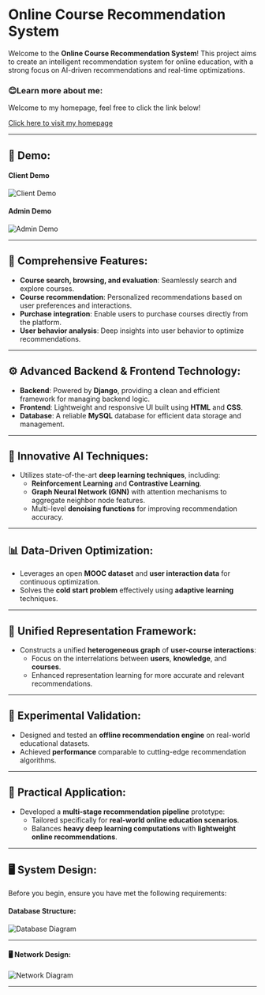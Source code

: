 # Online Course Recommendation System

Welcome to the **Online Course Recommendation System**! This project aims to create an intelligent recommendation system for online education, with a strong focus on AI-driven recommendations and real-time optimizations.

### 😊Learn more about me:

Welcome to my homepage, feel free to click the link below!

[Click here to visit my homepage](http://guonazhi.site)

---

## 📸 **Demo:**

#### **Client Demo**

![Client Demo](./website-demo-image/CRS.png "Client")

#### **Admin Demo**

![Admin Demo](./website-demo-image/CRSB.png "Admin")

---

## 📝 **Comprehensive Features:**

- **Course search, browsing, and evaluation**: Seamlessly search and explore courses.
- **Course recommendation**: Personalized recommendations based on user preferences and interactions.
- **Purchase integration**: Enable users to purchase courses directly from the platform.
- **User behavior analysis**: Deep insights into user behavior to optimize recommendations.

---

## ⚙️ **Advanced Backend & Frontend Technology:**

- **Backend**: Powered by **Django**, providing a clean and efficient framework for managing backend logic.
- **Frontend**: Lightweight and responsive UI built using **HTML** and **CSS**.
- **Database**: A reliable **MySQL** database for efficient data storage and management.

---

## 🤖 **Innovative AI Techniques:**

- Utilizes state-of-the-art **deep learning techniques**, including:
  - **Reinforcement Learning** and **Contrastive Learning**.
  - **Graph Neural Network (GNN)** with attention mechanisms to aggregate neighbor node features.
  - Multi-level **denoising functions** for improving recommendation accuracy.
  
---

## 📊 **Data-Driven Optimization:**

- Leverages an open **MOOC dataset** and **user interaction data** for continuous optimization.
- Solves the **cold start problem** effectively using **adaptive learning** techniques.

---

## 🔗 **Unified Representation Framework:**

- Constructs a unified **heterogeneous graph** of **user-course interactions**:
  - Focus on the interrelations between **users**, **knowledge**, and **courses**.
  - Enhanced representation learning for more accurate and relevant recommendations.

---

## 🔬 **Experimental Validation:**

- Designed and tested an **offline recommendation engine** on real-world educational datasets.
- Achieved **performance** comparable to cutting-edge recommendation algorithms.

---

## 🚀 **Practical Application:**

- Developed a **multi-stage recommendation pipeline** prototype:
  - Tailored specifically for **real-world online education scenarios**.
  - Balances **heavy deep learning computations** with **lightweight online recommendations**.

---

## 🖥️ **System Design:**

Before you begin, ensure you have met the following requirements:

#### **Database Structure:**

![Database Diagram](./website-demo-image/CRSdb.png "Database")


---

#### 🖥️ **Network Design:**

![Network Diagram](./website-demo-image/network.png "Network")

---


